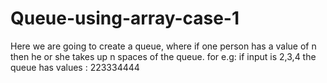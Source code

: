 # Queue-using-array-case-1
Here we are going to create a queue, where if one person has a value of n then he or she takes up n spaces of the queue.
for e.g: if input is 2,3,4
the queue has values : 223334444
